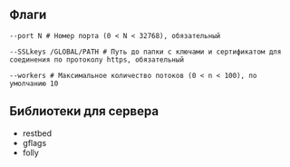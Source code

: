 ## Флаги

```shell
--port N # Номер порта (0 < N < 32768), обязательный

--SSLkeys /GLOBAL/PATH # Путь до папки с ключами и сертификатом для соединения по протоколу https, обязательный

--workers # Максимальное количество потоков (0 < n < 100), по умолчанию 10
```

## Библиотеки для сервера

* restbed
* gflags
* folly

